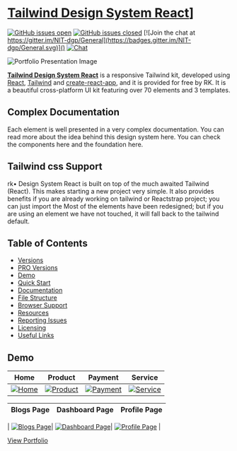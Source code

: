 # [Tailwind Design System React](https://modus-tailwind.web.app/)]

[![GitHub issues open](https://img.shields.io/github/issues/creativetimofficial/blk-design-system-react.svg?maxAge=2592000)]() [![GitHub issues closed](https://img.shields.io/github/issues-closed-raw/creativetimofficial/blk-design-system-react.svg?maxAge=2592000)]() [![Join the chat at https://gitter.im/NIT-dgp/General](https://badges.gitter.im/NIT-dgp/General.svg)]() [![Chat](https://img.shields.io/badge/chat-on%20discord-7289da.svg)]()

![Portfolio Presentation Image](https://i.ibb.co/yFjNqxZ/home.png)

**[ Tailwind Design System React](https://modus-tailwind.web.app/)** is a responsive Tailwind kit, developed using [React](https://reactjs.org/), [Tailwind](https://reactstrap.github.io/) and [create-react-app](https://facebook.github.io/create-react-app/), and it is provided for free by RK. It is a beautiful cross-platform UI kit featuring over 70 elements and 3 templates.

## Complex Documentation

Each element is well presented in a very complex documentation. You can read more about the idea behind this design system here. You can check the components here and the foundation here.

## Tailwind css Support

rk• Design System React is built on top of the much awaited Tailwind (React). This makes starting a new project very simple. It also provides benefits if you are already working on tailwind or Reactstrap project; you can just import the Most of the elements have been redesigned; but if you are using an element we have not touched, it will fall back to the tailwind default.

## Table of Contents

- [Versions](#versions)
- [PRO Versions](#pro-versions)
- [Demo](#demo)
- [Quick Start](#quick-start)
- [Documentation](#documentation)
- [File Structure](#file-structure)
- [Browser Support](#browser-support)
- [Resources](#resources)
- [Reporting Issues](#reporting-issues)
- [Licensing](#licensing)
- [Useful Links](#useful-links)

## Demo

| Home                                           | Product                                              | Payment                                              | Service                                            |
| ---------------------------------------------- | ---------------------------------------------------- | ---------------------------------------------------- | -------------------------------------------------- |
| [![Home](https://i.ibb.co/yFjNqxZ/home.png)]() | [![Product](https://i.ibb.co/LSjd3T2/product.png)]() | [![Payment](https://i.ibb.co/LSjd3T2/product.png)]() | [![Service](https://i.ibb.co/wwF2S8B/about.png)]() |

| Blogs Page | Dashboard Page | Profile Page |
| ---------- | -------------- | ------------ |

| [![Blogs Page](https://i.ibb.co/8s8PsyK/blog.png)]()| [![Dashboard Page](https://i.ibb.co/12DGTpg/dashboard.png)]()| [![Profile Page](https://i.ibb.co/fDC13fZ/profile.png)]() |

[View Portfolio](https://rk-reza.web.app/)
